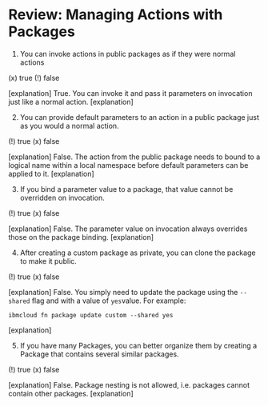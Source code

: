 <!--
#
# Licensed to the Apache Software Foundation (ASF) under one or more
# contributor license agreements.  See the NOTICE file distributed with
# this work for additional information regarding copyright ownership.
# The ASF licenses this file to You under the Apache License, Version 2.0
# (the "License"); you may not use this file except in compliance with
# the License.  You may obtain a copy of the License at
#
#     http://www.apache.org/licenses/LICENSE-2.0
#
# Unless required by applicable law or agreed to in writing, software
# distributed under the License is distributed on an "AS IS" BASIS,
# WITHOUT WARRANTIES OR CONDITIONS OF ANY KIND, either express or implied.
# See the License for the specific language governing permissions and
# limitations under the License.
#
-->

# Review: Managing Actions with Packages

1. You can invoke actions in public packages as if they were normal actions

(x) true
(!) false

[explanation]
True. You can invoke it and pass it parameters on invocation just like a normal action.
[explanation]

2. You can provide default parameters to an action in a public package just as you would a normal action.

(!) true
(x) false

[explanation]
False. The action from the public package needs to bound to a logical name within a local namespace before default parameters can be applied to it.
[explanation]

3. If you bind a parameter value to a package, that value cannot be overridden on invocation.

(!) true
(x) false

[explanation]
False. The parameter value on invocation always overrides those on the package binding.
[explanation]

4. After creating a custom package as private, you can clone the package to make it public.

(!) true
(x) false

[explanation]
False. You simply need to update the package using the <code>--shared</code> flag and with a value of <code>yes</code>value.
For example:
<p><code>ibmcloud fn package update custom --shared yes</code></p>
[explanation]

5. If you have many Packages, you can better organize them by creating a Package that contains several similar packages.

(!) true
(x) false

[explanation]
False. Package nesting is not allowed, i.e. packages cannot contain other packages.
[explanation]
